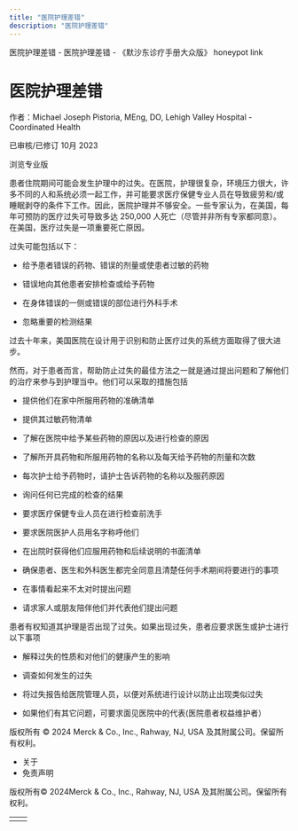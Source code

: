 ```yaml
---
title: "医院护理差错"
description: "医院护理差错"
---
```


﻿医院护理差错 \- 医院护理差错 \- 《默沙东诊疗手册大众版》 honeypot link

# 医院护理差错

作者：Michael Joseph Pistoria, MEng, DO, Lehigh Valley Hospital - Coordinated Health

已审核/已修订 10月 2023

浏览专业版

患者住院期间可能会发生护理中的过失。在医院，护理很复杂，环境压力很大，许多不同的人和系统必须一起工作，并可能要求医疗保健专业人员在导致疲劳和/或睡眠剥夺的条件下工作。因此，医院护理并不够安全。一些专家认为，在美国，每年可预防的医疗过失可导致多达 250,000 人死亡（尽管并非所有专家都同意）。在美国，医疗过失是一项重要死亡原因。

过失可能包括以下：

- 给予患者错误的药物、错误的剂量或使患者过敏的药物

- 错误地向其他患者安排检查或给予药物

- 在身体错误的一侧或错误的部位进行外科手术

- 忽略重要的检测结果


过去十年来，美国医院在设计用于识别和防止医疗过失的系统方面取得了很大进步。

然而，对于患者而言，帮助防止过失的最佳方法之一就是通过提出问题和了解他们的治疗来参与到护理当中。他们可以采取的措施包括

- 提供他们在家中所服用药物的准确清单

- 提供其过敏药物清单

- 了解在医院中给予某些药物的原因以及进行检查的原因

- 了解所开具药物和所服用药物的名称以及每天给予药物的剂量和次数

- 每次护士给予药物时，请护士告诉药物的名称以及服药原因

- 询问任何已完成的检查的结果

- 要求医疗保健专业人员在进行检查前洗手

- 要求医院医护人员用名字称呼他们

- 在出院时获得他们应服用药物和后续说明的书面清单

- 确保患者、医生和外科医生都完全同意且清楚任何手术期间将要进行的事项

- 在事情看起来不太对时提出问题

- 请求家人或朋友陪伴他们并代表他们提出问题


患者有权知道其护理是否出现了过失。如果出现过失，患者应要求医生或护士进行以下事项

- 解释过失的性质和对他们的健康产生的影响

- 调查如何发生的过失

- 将过失报告给医院管理人员，以便对系统进行设计以防止出现类似过失

- 如果他们有其它问题，可要求面见医院中的代表(医院患者权益维护者）




版权所有 © 2024
Merck & Co., Inc., Rahway, NJ, USA 及其附属公司。保留所有权利。

- 关于
- 免责声明

版权所有© 2024Merck & Co., Inc., Rahway, NJ, USA 及其附属公司。保留所有权利。

|     |     |
| --- | --- |
|  |  |